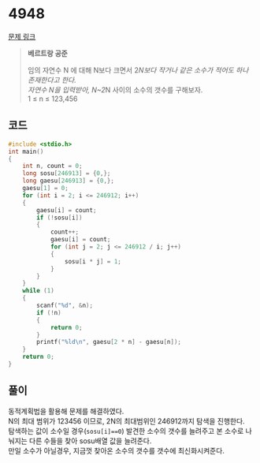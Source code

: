 # 4948
[문제 링크](https://www.acmicpc.net/problem/4948)

>__베르트랑 공준__
>
> 임의 자연수 N 에 대해 N보다 크면서 2*N보다 작거나 같은 소수가 적어도 하나 존재한다고 한다.  
>자연수 N을 입력받아, N~2*N 사이의 소수의 갯수를 구해보자.  
>1 ≤ n ≤ 123,456  

## 코드

```c
#include <stdio.h>
int main()
{
    int n, count = 0;
    long sosu[246913] = {0,};
    long gaesu[246913] = {0,};
    gaesu[1] = 0;
    for (int i = 2; i <= 246912; i++)
    {
        gaesu[i] = count;
        if (!sosu[i])
        {
            count++;
            gaesu[i] = count;
            for (int j = 2; j <= 246912 / i; j++)
            {
                sosu[i * j] = 1;
            }
        }
    }
    while (1)
    {
        scanf("%d", &n);
        if (!n)
        {
            return 0;
        }
        printf("%ld\n", gaesu[2 * n] - gaesu[n]);
    }
    return 0;
}
```

## 풀이

동적계획법을 활용해 문제를 해결하였다.  
N의 최대 범위가 123456 이므로, 2N의 최대범위인 246912까지 탐색을 진행한다.  
탐색하는 값이 소수일 경우(`sosu[i]==0`) 발견한 소수의 갯수를 늘려주고 본 소수로 나눠지는 다른 수들을 찾아 sosu배열 값을 늘려준다.  
만일 소수가 아닐경우, 지금껏 찾아온 소수의 갯수를 갯수에 최신화시켜준다.  
